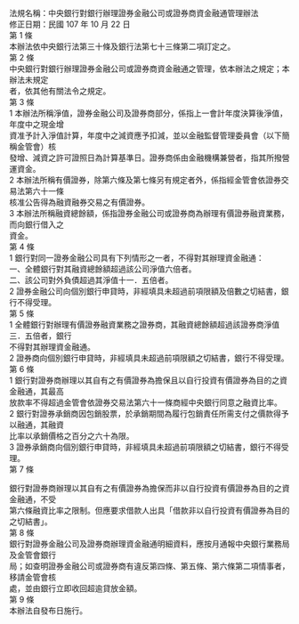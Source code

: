 法規名稱：中央銀行對銀行辦理證券金融公司或證券商資金融通管理辦法  
修正日期：民國 107 年 10 月 22 日  
第 1 條  
本辦法依中央銀行法第三十條及銀行法第七十三條第二項訂定之。  
第 2 條  
中央銀行對銀行辦理證券金融公司或證券商資金融通之管理，依本辦法之規定；本辦法未規定  
者，依其他有關法令之規定。  
第 3 條  
1 本辦法所稱淨值，證券金融公司及證券商部分，係指上一會計年度決算後淨值，年度中之現金增  
資准予計入淨值計算，年度中之減資應予扣減，並以金融監督管理委員會（以下簡稱金管會）核  
發增、減資之許可證照日為計算基準日。證券商係由金融機構兼營者，指其所撥營運資金。  
2 本辦法所稱有價證券，除第六條及第七條另有規定者外，係指經金管會依證券交易法第六十一條  
核准公告得為融資融券交易之有價證券。  
3 本辦法所稱融資總餘額，係指證券金融公司或證券商為辦理有價證券融資業務，而向銀行借入之  
資金。  
第 4 條  
1 銀行對同一證券金融公司具有下列情形之一者，不得對其辦理資金融通：  
一、全體銀行對其融資總餘額超過該公司淨值六倍者。  
二、該公司對外負債超過其淨值十一．五倍者。  
2 證券金融公司向個別銀行申貸時，非經填具未超過前項限額及倍數之切結書，銀行不得受理。  
第 5 條  
1 全體銀行對辦理有價證券融資業務之證券商，其融資總餘額超過該證券商淨值三．五倍者，銀行  
不得對其辦理資金融通。  
2 證券商向個別銀行申貸時，非經填具未超過前項限額之切結書，銀行不得受理。  
第 6 條  
1 銀行對證券商辦理以其自有之有價證券為擔保且以自行投資有價證券為目的之資金融通，其最高  
放款率不得超過金管會依證券交易法第六十一條商經中央銀行同意之融資比率。  
2 銀行對證券承銷商因包銷股票，於承銷期間為履行包銷責任所需支付之價款得予以融通，其融資  
比率以承銷價格之百分之六十為限。  
3 證券承銷商向個別銀行申貸時，非經填具未超過前項限額之切結書，銀行不得受理。  
第 7 條  


銀行對證券商辦理以其自有之有價證券為擔保而非以自行投資有價證券為目的之資金融通，不受  
第六條融資比率之限制。但應要求借款人出具「借款非以自行投資有價證券為目的之切結書」。  
第 8 條  
銀行對證券金融公司及證券商辦理資金融通明細資料，應按月通報中央銀行業務局及金管會銀行  
局；如查明證券金融公司或證券商有違反第四條、第五條、第六條第二項情事者，移請金管會核  
處，並由銀行立即收回超逾貸放金額。  
第 9 條  
本辦法自發布日施行。  


